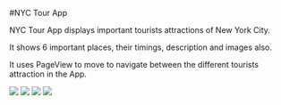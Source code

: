 #NYC Tour App

NYC Tour App displays important tourists attractions of New York City.

It shows 6 important places, their timings, description and images also.

It uses PageView to move to navigate between the different tourists attraction in the App.

![](https://github.com/puneetchugh/BasicAndroidNanodegree/blob/master/images/nyc_brooklyn_bridge.jpg)
![](https://github.com/puneetchugh/BasicAndroidNanodegree/blob/master/images/nyc_empire_state.jpg)
![](https://github.com/puneetchugh/BasicAndroidNanodegree/blob/master/images/nyc_madam_tussauds.jpg)
![](https://github.com/puneetchugh/BasicAndroidNanodegree/blob/master/images/nyc_statue_of_liberty.jpg)

